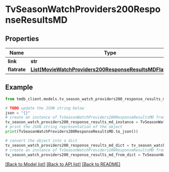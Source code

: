 # TvSeasonWatchProviders200ResponseResultsMD


## Properties

Name | Type | Description | Notes
------------ | ------------- | ------------- | -------------
**link** | **str** |  | [optional] 
**flatrate** | [**List[MovieWatchProviders200ResponseResultsMDFlatrateInner]**](MovieWatchProviders200ResponseResultsMDFlatrateInner.md) |  | [optional] 

## Example

```python
from tmdb_client.models.tv_season_watch_providers200_response_results_md import TvSeasonWatchProviders200ResponseResultsMD

# TODO update the JSON string below
json = "{}"
# create an instance of TvSeasonWatchProviders200ResponseResultsMD from a JSON string
tv_season_watch_providers200_response_results_md_instance = TvSeasonWatchProviders200ResponseResultsMD.from_json(json)
# print the JSON string representation of the object
print(TvSeasonWatchProviders200ResponseResultsMD.to_json())

# convert the object into a dict
tv_season_watch_providers200_response_results_md_dict = tv_season_watch_providers200_response_results_md_instance.to_dict()
# create an instance of TvSeasonWatchProviders200ResponseResultsMD from a dict
tv_season_watch_providers200_response_results_md_from_dict = TvSeasonWatchProviders200ResponseResultsMD.from_dict(tv_season_watch_providers200_response_results_md_dict)
```
[[Back to Model list]](../README.md#documentation-for-models) [[Back to API list]](../README.md#documentation-for-api-endpoints) [[Back to README]](../README.md)


